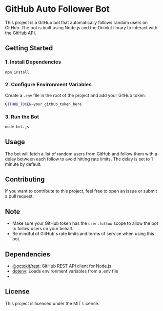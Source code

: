 # GitHub Auto Follower Bot

This project is a GitHub bot that automatically follows random users on GitHub. The bot is built using Node.js and the Octokit library to interact with the GitHub API.

## Getting Started

### 1. Install Dependencies

```sh
npm install
```

### 2. Configure Environment Variables

Create a `.env` file in the root of the project and add your GitHub token:

```sh
GITHUB_TOKEN=your_github_token_here
```

### 3. Run the Bot

```sh
node bot.js
```

## Usage

The bot will fetch a list of random users from GitHub and follow them with a delay between each follow to avoid hitting rate limits. The delay is set to 1 minute by default.

## Contributing

If you want to contribute to this project, feel free to open an issue or submit a pull request.

## Note

- Make sure your GitHub token has the `user:follow` scope to allow the bot to follow users on your behalf.
- Be mindful of GitHub's rate limits and terms of service when using this bot.

## Dependencies

- [@octokit/rest](https://www.npmjs.com/package/@octokit/rest): GitHub REST API client for Node.js
- [dotenv](https://www.npmjs.com/package/dotenv): Loads environment variables from a .env file
- 
## License

This project is licensed under the MIT License.


